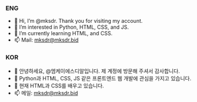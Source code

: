 ### ENG
- 👋 Hi, I’m @mksdr. Thank you for visiting my account.
- 👀 I’m interested in Python, HTML, CSS, and JS.
- 🌱 I’m currently learning HTML, and CSS.
- 📫 Mail: mksdr@mksdr.bid
### KOR
- 👋 안녕하세요, @엠케이에스디알입니다. 제 계정에 방문해 주셔서 감사합니다.
- 👀 Python과 HTML, CSS, JS 같은 프론트엔드 웹 개발에 관심을 가지고 있습니다.
- 🌱 현재 HTML과 CSS를 배우고 있습니다.
- 📫 메일: mksdr@mksdr.bid

<!---
mksdr/mksdr is a ✨ special ✨ repository because its `README.md` (this file) appears on your GitHub profile.
You can click the Preview link to take a look at your changes.
--->
